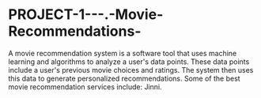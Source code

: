# PROJECT-1---.-Movie-Recommendations-
A movie recommendation system is a software tool that uses machine learning and algorithms to analyze a user's data points. These data points include a user's previous movie choices and ratings. The system then uses this data to generate personalized recommendations.  Some of the best movie recommendation services include: Jinni.
